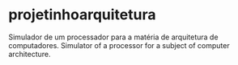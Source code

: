 # projetinhoarquitetura
Simulador de um processador para a matéria de arquitetura de computadores.
Simulator of a processor for a subject of computer architecture.
